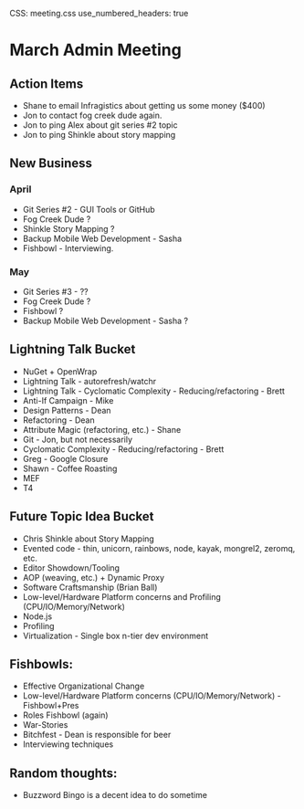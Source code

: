 CSS: meeting.css
use_numbered_headers: true

# March Admin Meeting

## Action Items
* Shane to email Infragistics about getting us some money ($400)
* Jon to contact fog creek dude again.
* Jon to ping Alex about git series #2 topic
* Jon to ping Shinkle about story mapping

## New Business

### April
* Git Series #2 - GUI Tools or GitHub
* Fog Creek Dude ?
* Shinkle Story Mapping ?
* Backup Mobile Web Development - Sasha
* Fishbowl - Interviewing.

### May
* Git Series #3 - ??
* Fog Creek Dude ?
* Fishbowl ?
* Backup Mobile Web Development - Sasha ?

## Lightning Talk Bucket
* NuGet + OpenWrap
* Lightning Talk - autorefresh/watchr
* Lightning Talk - Cyclomatic Complexity - Reducing/refactoring - Brett
* Anti-If Campaign - Mike
* Design Patterns - Dean
* Refactoring - Dean
* Attribute Magic (refactoring, etc.) - Shane
* Git - Jon, but not necessarily
* Cyclomatic Complexity - Reducing/refactoring - Brett
* Greg - Google Closure
* Shawn - Coffee Roasting
* MEF
* T4

## Future Topic Idea Bucket
* Chris Shinkle about Story Mapping
* Evented code - thin, unicorn, rainbows, node, kayak, mongrel2, zeromq, etc.
* Editor Showdown/Tooling
* AOP (weaving, etc.) + Dynamic Proxy
* Software Craftsmanship (Brian Ball)
* Low-level/Hardware Platform concerns and Profiling (CPU/IO/Memory/Network)
* Node.js
* Profiling 
* Virtualization - Single box n-tier dev environment

## Fishbowls:
* Effective Organizational Change
* Low-level/Hardware Platform concerns (CPU/IO/Memory/Network) - Fishbowl+Pres
* Roles Fishbowl (again)
* War-Stories
* Bitchfest - Dean is responsible for beer
* Interviewing techniques

## Random thoughts:
* Buzzword Bingo is a decent idea to do sometime
